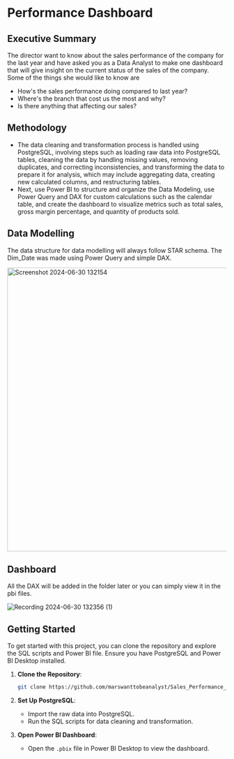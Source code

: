 # Performance Dashboard
## Executive Summary

The director want to know about the sales performance of the company for the last year and have asked you as a Data Analyst to make one dashboard that will give insight on the current status of the sales of the company. Some of the things she would like to know are

- How's the sales performance doing compared to last year?
- Where's the branch that cost us the most and why?
- Is there anything that affecting our sales?

## Methodology

- The data cleaning and transformation process is handled using PostgreSQL, involving steps such as loading raw data into PostgreSQL tables, cleaning the data by handling missing values, removing duplicates, and correcting inconsistencies, and transforming the data to prepare it for analysis, which may include aggregating data, creating new calculated columns, and restructuring tables.
- Next, use Power BI to structure and organize the Data Modeling, use Power Query and DAX for custom calculations such as the calendar table, and create the dashboard to visualize metrics such as total sales, gross margin percentage, and quantity of products sold.

## Data Modelling
The data structure for data modelling will always follow STAR schema. The Dim_Date was made using Power Query and simple DAX.

<img src="https://github.com/marswanttobeanalyst/Sales-Performance-dashboard/assets/141108687/7ab4e0db-c169-48d8-be52-0a2ce8e3bc98" width="650" alt="Screenshot 2024-06-30 132154">


## Dashboard 
All the DAX will be added in the folder later or you can simply view it in the pbi files.

![Recording 2024-06-30 132356 (1)](https://github.com/marswanttobeanalyst/Sales-Performance-dashboard/assets/141108687/dc90b980-6582-454a-a5cd-1a9dc4c18218)

## Getting Started

To get started with this project, you can clone the repository and explore the SQL scripts and Power BI file. Ensure you have PostgreSQL and Power BI Desktop installed.

1. **Clone the Repository**:
    ```bash
    git clone https://github.com/marswanttobeanalyst/Sales_Performance_Dashboard.git
    ```
2. **Set Up PostgreSQL**:
    - Import the raw data into PostgreSQL.
    - Run the SQL scripts for data cleaning and transformation.

3. **Open Power BI Dashboard**:
    - Open the `.pbix` file in Power BI Desktop to view the dashboard.


